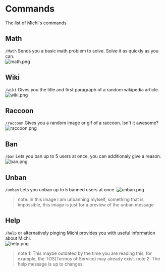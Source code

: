 # Commands
<p> The list of Michi's commands </p>

## Math
``/Math`` Sends you a basic math problem to solve. Solve it as quickly as you can. <br>
![math.png](https://media.discordapp.net/attachments/1073385676210454630/1083123375599271986/image.png)

## Wiki
``/wiki`` Gives you the title and first paragraph of a random wikipedia article. <br>
![wiki.png](https://media.discordapp.net/attachments/1073385676210454630/1083125024577298472/image.png)

## Raccoon
``/raccoon`` Gives you a random image or gif of a raccoon. Isn't it awesome? <br>
![raccoon.png](https://media.discordapp.net/attachments/1073385676210454630/1083127717022675034/image.png)

## Ban
``/ban`` Lets you ban up to 5 users at once, you can additionaly give a reason. <br>
![ban.png](https://media.discordapp.net/attachments/1073385676210454630/1083131210517192714/image.png)

## Unban
``/unban`` Lets you unban up to 5 banned users at once. 
![unban.png](https://media.discordapp.net/attachments/1073385676210454630/1083132000623415346/image.png) <br>
 >note: In this image I am unbanning mylself, something that is impossible, this image is just for a preview of the unban message

## Help
``/help`` or alternatively pinging Michi provides you with useful information about Michi. <br>
![help.png](https://media.discordapp.net/attachments/1073385676210454630/1083134256114565180/image.png)
> note 1: This maybe outdated by the time you are reading this, for example, the TOS(Termos of Service) may already exist.
> note 2: The help message is up to changes.
